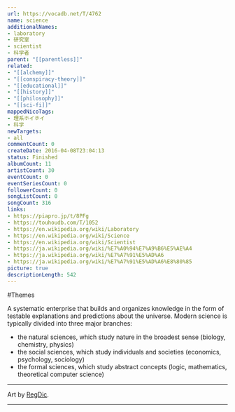 ```yaml
---
url: https://vocadb.net/T/4762
name: science
additionalNames: 
- laboratory
- 研究室
- scientist
- 科学者
parent: "[[parentless]]"
related:
- "[[alchemy]]"
- "[[conspiracy-theory]]"
- "[[educational]]"
- "[[history]]"
- "[[philosophy]]"
- "[[sci-fi]]"
mappedNicoTags:
- 理系ホイホイ
- 科学
newTargets:
- all
commentCount: 0
createDate: 2016-04-08T23:04:13
status: Finished
albumCount: 11
artistCount: 30
eventCount: 0
eventSeriesCount: 0
followerCount: 0
songListCount: 0
songCount: 316
links: 
- https://piapro.jp/t/8PFg
- https://touhoudb.com/T/1052
- https://en.wikipedia.org/wiki/Laboratory
- https://en.wikipedia.org/wiki/Science
- https://en.wikipedia.org/wiki/Scientist
- https://ja.wikipedia.org/wiki/%E7%A0%94%E7%A9%B6%E5%AE%A4
- https://ja.wikipedia.org/wiki/%E7%A7%91%E5%AD%A6
- https://ja.wikipedia.org/wiki/%E7%A7%91%E5%AD%A6%E8%80%85
picture: true
descriptionLength: 542
---
```


#Themes

A systematic enterprise that builds and organizes knowledge in the form of testable explanations and predictions about the universe.
Modern science is typically divided into three major branches:

- the natural sciences, which study nature in the broadest sense (biology, chemistry, physics)
- the social sciences, which study individuals and societies (economics, psychology, sociology)
- the formal sciences, which study abstract concepts (logic, mathematics, theoretical computer science)

---
Art by [RegDic](https://vocadb.net/Ar/29445).

---

